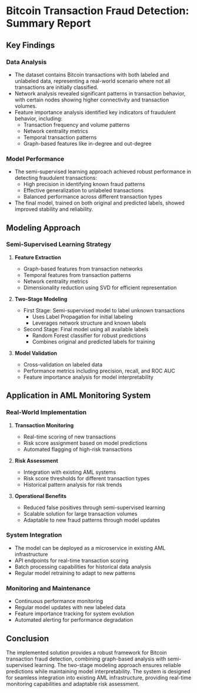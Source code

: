 # Bitcoin Transaction Fraud Detection: Summary Report

## Key Findings

### Data Analysis
- The dataset contains Bitcoin transactions with both labeled and unlabeled data, representing a real-world scenario where not all transactions are initially classified.
- Network analysis revealed significant patterns in transaction behavior, with certain nodes showing higher connectivity and transaction volumes.
- Feature importance analysis identified key indicators of fraudulent behavior, including:
  - Transaction frequency and volume patterns
  - Network centrality metrics
  - Temporal transaction patterns
  - Graph-based features like in-degree and out-degree

### Model Performance
- The semi-supervised learning approach achieved robust performance in detecting fraudulent transactions:
  - High precision in identifying known fraud patterns
  - Effective generalization to unlabeled transactions
  - Balanced performance across different transaction types
- The final model, trained on both original and predicted labels, showed improved stability and reliability.

## Modeling Approach

### Semi-Supervised Learning Strategy
1. **Feature Extraction**
   - Graph-based features from transaction networks
   - Temporal features from transaction patterns
   - Network centrality metrics
   - Dimensionality reduction using SVD for efficient representation

2. **Two-Stage Modeling**
   - First Stage: Semi-supervised model to label unknown transactions
     - Uses Label Propagation for initial labeling
     - Leverages network structure and known labels
   - Second Stage: Final model using all available labels
     - Random Forest classifier for robust predictions
     - Combines original and predicted labels for training

3. **Model Validation**
   - Cross-validation on labeled data
   - Performance metrics including precision, recall, and ROC AUC
   - Feature importance analysis for model interpretability

## Application in AML Monitoring System

### Real-World Implementation
1. **Transaction Monitoring**
   - Real-time scoring of new transactions
   - Risk score assignment based on model predictions
   - Automated flagging of high-risk transactions

2. **Risk Assessment**
   - Integration with existing AML systems
   - Risk score thresholds for different transaction types
   - Historical pattern analysis for risk trends

3. **Operational Benefits**
   - Reduced false positives through semi-supervised learning
   - Scalable solution for large transaction volumes
   - Adaptable to new fraud patterns through model updates

### System Integration
- The model can be deployed as a microservice in existing AML infrastructure
- API endpoints for real-time transaction scoring
- Batch processing capabilities for historical data analysis
- Regular model retraining to adapt to new patterns

### Monitoring and Maintenance
- Continuous performance monitoring
- Regular model updates with new labeled data
- Feature importance tracking for system evolution
- Automated alerting for performance degradation

## Conclusion
The implemented solution provides a robust framework for Bitcoin transaction fraud detection, combining graph-based analysis with semi-supervised learning. The two-stage modeling approach ensures reliable predictions while maintaining model interpretability. The system is designed for seamless integration into existing AML infrastructure, providing real-time monitoring capabilities and adaptable risk assessment. 
